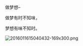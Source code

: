 
做梦想–


做梦有时不知味，


梦想有味不知时。


![2016011615040432-169x300.png](https://image.bmqy.net/upload/95f8c1b07c0db1df0ca60091f8ed8bf6.png)

